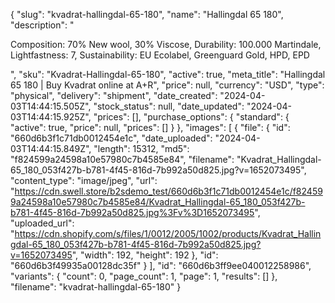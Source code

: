 {
  "slug": "kvadrat-hallingdal-65-180",
  "name": "Hallingdal 65 180",
  "description": "<p>Composition: 70% New wool, 30% Viscose, Durability: 100.000 Martindale, Lightfastness: 7, Sustainability: EU Ecolabel, Greenguard Gold, HPD, EPD</p>",
  "sku": "Kvadrat-Hallingdal-65-180",
  "active": true,
  "meta_title": "Hallingdal 65 180 | Buy Kvadrat online at A+R",
  "price": null,
  "currency": "USD",
  "type": "physical",
  "delivery": "shipment",
  "date_created": "2024-04-03T14:44:15.505Z",
  "stock_status": null,
  "date_updated": "2024-04-03T14:44:15.925Z",
  "prices": [],
  "purchase_options": {
    "standard": {
      "active": true,
      "price": null,
      "prices": []
    }
  },
  "images": [
    {
      "file": {
        "id": "660d6b3f1c71db0012454e1c",
        "date_uploaded": "2024-04-03T14:44:15.849Z",
        "length": 15312,
        "md5": "f824599a24598a10e57980c7b4585e84",
        "filename": "Kvadrat_Hallingdal-65_180_053f427b-b781-4f45-816d-7b992a50d825.jpg?v=1652073495",
        "content_type": "image/jpeg",
        "url": "https://cdn.swell.store/b2sdemo_test/660d6b3f1c71db0012454e1c/f824599a24598a10e57980c7b4585e84/Kvadrat_Hallingdal-65_180_053f427b-b781-4f45-816d-7b992a50d825.jpg%3Fv%3D1652073495",
        "uploaded_url": "https://cdn.shopify.com/s/files/1/0012/2005/1002/products/Kvadrat_Hallingdal-65_180_053f427b-b781-4f45-816d-7b992a50d825.jpg?v=1652073495",
        "width": 192,
        "height": 192
      },
      "id": "660d6b3f49935a00128dc35f"
    }
  ],
  "id": "660d6b3ff9ee040012258986",
  "variants": {
    "count": 0,
    "page_count": 1,
    "page": 1,
    "results": []
  },
  "filename": "kvadrat-hallingdal-65-180"
}